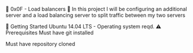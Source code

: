 🐚 0x0F - Load balancers 🐚
In this project I will be configuring an additional server and a load balancing server to split traffic between my two servers

🏃 Getting Started
Ubuntu 14.04 LTS - Operating system reqd.
⚠️ Prerequisites
Must have git installed

Must have repository cloned
